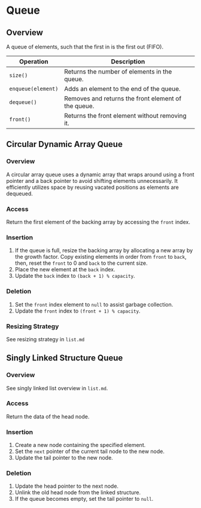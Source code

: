 # Queue

## Overview

A queue of elements, such that the first in is the first out (FIFO).

| Operation             | Description                                                    |
| --------------------- | -------------------------------------------------------------- |
| `size()`              | Returns the number of elements in the queue.                  |
| `enqueue(element)`    | Adds an element to the end of the queue.                      |
| `dequeue()`           | Removes and returns the front element of the queue.           |
| `front()`             | Returns the front element without removing it.                |

## Circular Dynamic Array Queue

### Overview

A circular array queue uses a dynamic array that wraps around using a front pointer and a back pointer to avoid shifting elements unnecessarily. It efficiently utilizes space by reusing vacated positions as elements are dequeued.

### Access

Return the first element of the backing array by accessing the `front` index.

### Insertion

1. If the queue is full, resize the backing array by allocating a new array by the growth factor. Copy existing elements in order from `front` to `back`, then, reset the `front` to 0 and `back` to the current size.
2. Place the new element at the `back` index.
3. Update the `back` index to `(back + 1) % capacity`.

### Deletion

1. Set the `front` index element to `null` to assist garbage collection.
2. Update the `front` index to `(front + 1) % capacity`.

### Resizing Strategy

See resizing strategy in `list.md`

## Singly Linked Structure Queue

### Overview

See singly linked list overview in `list.md`.

### Access

Return the data of the head node.

### Insertion

1. Create a new node containing the specified element.
2. Set the `next` pointer of the current tail node to the new node.
3. Update the tail pointer to the new node.

### Deletion

1. Update the head pointer to the next node.
2. Unlink the old head node from the linked structure.
3. If the queue becomes empty, set the tail pointer to `null`.
